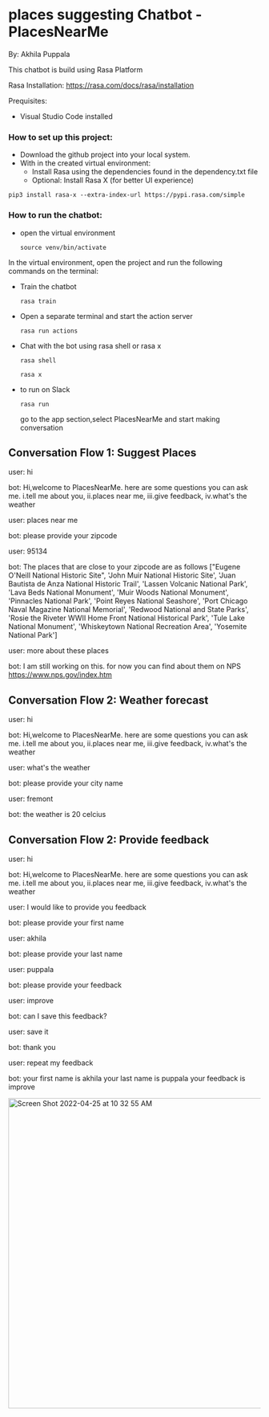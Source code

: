 # places suggesting Chatbot - PlacesNearMe
By: Akhila Puppala

This chatbot is build using Rasa Platform

Rasa Installation:
https://rasa.com/docs/rasa/installation

Prequisites: 
* Visual Studio Code installed

### **How to set up this project:**
* Download the github project into your local system. 
* With in the created virtual environment:
  * Install Rasa using the dependencies found in the dependency.txt file
  * Optional: Install Rasa X (for better UI experience)
 ```
 pip3 install rasa-x --extra-index-url https://pypi.rasa.com/simple
 ```

### **How to run the chatbot:**
* open the virtual environment
  ```
  source venv/bin/activate
  ```
In the virtual environment, open the project and run the following commands on the terminal:
* Train the chatbot
  ```
  rasa train
  ```
* Open a separate terminal and start the action server
  ```
  rasa run actions
  ```
* Chat with the bot using rasa shell or rasa x
  ```
  rasa shell
  ```
  ```
  rasa x
  ```
* to run on Slack 
   ```
  rasa run
  ```
  go to the app section,select PlacesNearMe and start making conversation
 
 ## Conversation Flow 1: Suggest Places
 user: hi
 
 bot: Hi,welcome to PlacesNearMe. here are some questions you can ask me. i.tell me about you, ii.places near me, iii.give feedback, iv.what's the weather
 
 user: places near me
 
 bot: please provide your zipcode
 
 user: 95134
 
 bot: The places that are close to your zipcode are as follows ["Eugene O'Neill National Historic Site", 'John Muir National Historic Site', 'Juan Bautista de Anza National Historic Trail', 'Lassen Volcanic National Park', 'Lava Beds National Monument', 'Muir Woods National Monument', 'Pinnacles National Park', 'Point Reyes National Seashore', 'Port Chicago Naval Magazine National Memorial', 'Redwood National and State Parks', 'Rosie the Riveter WWII Home Front National Historical Park', 'Tule Lake National Monument', 'Whiskeytown National Recreation Area', 'Yosemite National Park']
 
 user: more about these places
 
 bot: I am still working on this. for now you can find about them on NPS https://www.nps.gov/index.htm
 
 ## Conversation Flow 2: Weather forecast
 user: hi
 
 bot: Hi,welcome to PlacesNearMe. here are some questions you can ask me. i.tell me about you, ii.places near me, iii.give feedback, iv.what's the weather
 
 user: what's the weather
 
 bot: please provide your city name
 
 user: fremont
 
 bot: the weather is 20 celcius
 
  ## Conversation Flow 2: Provide feedback
 user: hi
 
 bot: Hi,welcome to PlacesNearMe. here are some questions you can ask me. i.tell me about you, ii.places near me, iii.give feedback, iv.what's the weather
 
 user: I would like to provide you feedback
 
 bot: please provide your first name
 
 user: akhila
 
 bot: please provide your last name
 
 user: puppala
 
 bot: please provide your feedback
 
 user: improve
 
 bot: can I save this feedback?
 
 user: save it
 
 bot: thank you
 
 user: repeat my feedback
 
 bot: your first name is akhila
 your last name is puppala
 your feedback is improve
 
<img width="618" alt="Screen Shot 2022-04-25 at 10 32 55 AM" src="https://user-images.githubusercontent.com/73505100/165182385-7f029149-8af6-4485-9361-f24a21a53924.png">
 
 
